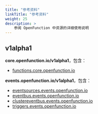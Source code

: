 ```yaml
---
title: "参考资料"
linkTitle: "参考资料"
weight: 25
description: >
    参阅 OpenFunction 中资源的详细使用说明
---
```


## v1alpha1

**core.openfunction.io/v1alpha1**，包含：

- [functions.core.openfunction.io](function-spec)

**events.openfunction.io/v1alpha1**，包含：

- [eventsources.events.openfunction.io](eventsource-spec)
- [eventbus.events.openfunction.io](eventbus-spec)
- [clustereventbus.events.openfunction.io](eventbus-spec)
- [triggers.events.openfunction.io](trigger-spec)

